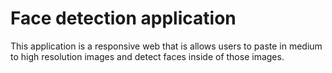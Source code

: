# Face detection application

This application is a responsive web that is allows users to paste in medium to high resolution images and detect faces inside of those images.

